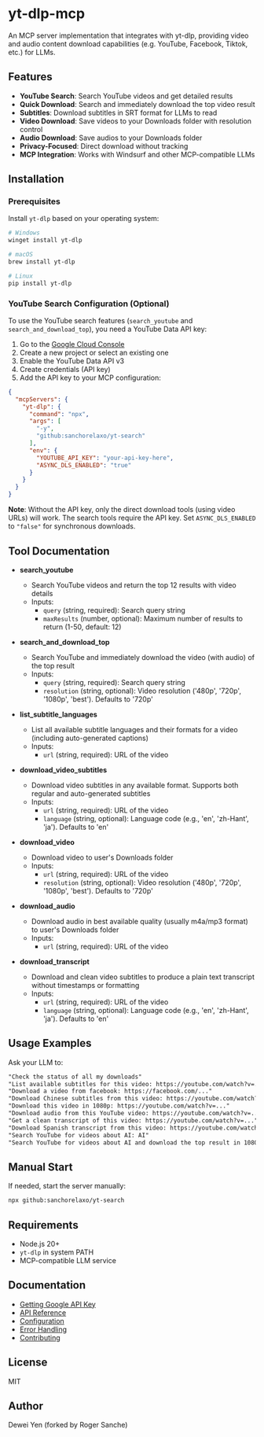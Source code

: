 # yt-dlp-mcp

An MCP server implementation that integrates with yt-dlp, providing video and audio content download capabilities (e.g. YouTube, Facebook, Tiktok, etc.) for LLMs.

## Features

* **YouTube Search**: Search YouTube videos and get detailed results
* **Quick Download**: Search and immediately download the top video result
* **Subtitles**: Download subtitles in SRT format for LLMs to read
* **Video Download**: Save videos to your Downloads folder with resolution control
* **Audio Download**: Save audios to your Downloads folder
* **Privacy-Focused**: Direct download without tracking
* **MCP Integration**: Works with Windsurf and other MCP-compatible LLMs

## Installation

### Prerequisites

Install `yt-dlp` based on your operating system:

```bash
# Windows
winget install yt-dlp

# macOS
brew install yt-dlp

# Linux
pip install yt-dlp
```


### YouTube Search Configuration (Optional)

To use the YouTube search features (`search_youtube` and `search_and_download_top`), you need a YouTube Data API key:

1. Go to the [Google Cloud Console](https://console.cloud.google.com/)
2. Create a new project or select an existing one
3. Enable the YouTube Data API v3
4. Create credentials (API key)
5. Add the API key to your MCP configuration:

```json
{
  "mcpServers": {
    "yt-dlp": {
      "command": "npx",
      "args": [
        "-y",
        "github:sanchorelaxo/yt-search"
      ],
      "env": {
        "YOUTUBE_API_KEY": "your-api-key-here",
        "ASYNC_DLS_ENABLED": "true"
      }
    }
  }
}
```

**Note**: Without the API key, only the direct download tools (using video URLs) will work. The search tools require the API key. Set `ASYNC_DLS_ENABLED` to `"false"` for synchronous downloads.

## Tool Documentation

* **search_youtube**
  * Search YouTube videos and return the top 12 results with video details
  * Inputs:
    * `query` (string, required): Search query string
    * `maxResults` (number, optional): Maximum number of results to return (1-50, default: 12)

* **search_and_download_top**
  * Search YouTube and immediately download the video (with audio) of the top result
  * Inputs:
    * `query` (string, required): Search query string
    * `resolution` (string, optional): Video resolution ('480p', '720p', '1080p', 'best'). Defaults to '720p'

* **list_subtitle_languages**
  * List all available subtitle languages and their formats for a video (including auto-generated captions)
  * Inputs:
    * `url` (string, required): URL of the video

* **download_video_subtitles**
  * Download video subtitles in any available format. Supports both regular and auto-generated subtitles
  * Inputs:
    * `url` (string, required): URL of the video
    * `language` (string, optional): Language code (e.g., 'en', 'zh-Hant', 'ja'). Defaults to 'en'

* **download_video**
  * Download video to user's Downloads folder
  * Inputs:
    * `url` (string, required): URL of the video
    * `resolution` (string, optional): Video resolution ('480p', '720p', '1080p', 'best'). Defaults to '720p'

* **download_audio**
  * Download audio in best available quality (usually m4a/mp3 format) to user's Downloads folder
  * Inputs:
    * `url` (string, required): URL of the video

* **download_transcript**
  * Download and clean video subtitles to produce a plain text transcript without timestamps or formatting
  * Inputs:
    * `url` (string, required): URL of the video
    * `language` (string, optional): Language code (e.g., 'en', 'zh-Hant', 'ja'). Defaults to 'en'

## Usage Examples

Ask your LLM to:
```markdown
"Check the status of all my downloads"
"List available subtitles for this video: https://youtube.com/watch?v=..."
"Download a video from facebook: https://facebook.com/..."
"Download Chinese subtitles from this video: https://youtube.com/watch?v=..."
"Download this video in 1080p: https://youtube.com/watch?v=..."
"Download audio from this YouTube video: https://youtube.com/watch?v=..."
"Get a clean transcript of this video: https://youtube.com/watch?v=..."
"Download Spanish transcript from this video: https://youtube.com/watch?v=..."
"Search YouTube for videos about AI: AI"
"Search YouTube for videos about AI and download the top result in 1080p: AI, 1080p"
```

## Manual Start

If needed, start the server manually:
```bash
npx github:sanchorelaxo/yt-search
```

## Requirements

* Node.js 20+
* `yt-dlp` in system PATH
* MCP-compatible LLM service


## Documentation

- [Getting Google API Key](./docs/google-api-setup.md)
- [API Reference](./docs/api.md)
- [Configuration](./docs/configuration.md)
- [Error Handling](./docs/error-handling.md)
- [Contributing](./docs/contributing.md)


## License

MIT

## Author

Dewei Yen
(forked by Roger Sanche)